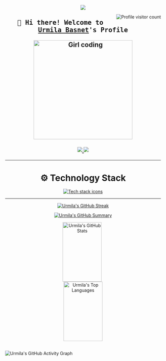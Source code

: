 <p align="center">
  <a href="https://github.com/Urmila111">
    <img src="https://readme-typing-svg.herokuapp.com?font=JetBrains+Mono&size=30&duration=3000&pause=1000&color=FF6EC7&center=true&vCenter=true&width=500&lines=💻+Backend+Developer;💰+Fintech+Enthusiast" />
  </a>
</p>

<a href="https://komarev.com/ghpvc/?username=Urmila111" target="_blank">
  <img align="right" src="https://komarev.com/ghpvc/?username=Urmila111&label=Visitors&color=20C997&style=for-the-badge" alt="Profile visitor count" />
</a>

<!-- Intro -->
<h2 align="center">
  <samp>
    👋 Hi there! Welcome to 
    <b><a target="_blank" href="https://www.linkedin.com/in/urmila-basnet/">Urmila Basnet</a>'s Profile</b>
  </samp>
</h>


<p align="center">
  <img src="https://media.giphy.com/media/RbDKaczqWovIugyJmW/giphy.gif" alt="Girl coding" width="320" />
</p>

<!-- Socials -->
<p align="center">
 <a href="https://www.linkedin.com/in/urmila-basnet/" target="_blank">
  <img src="https://img.shields.io/badge/LinkedIn-0077B5?style=for-the-badge&logo=linkedin&logoColor=white" />
 </a>
 <a href="https://www.facebook.com/urmila.basnet.71" target="_blank">
  <img src="https://img.shields.io/badge/Facebook-20BEFF?style=for-the-badge&logo=facebook&logoColor=white" />
 </a>
</p>

---
<h1 align="center">⚙️ Technology Stack</h1>
<p align="center">
  <a href="https://skillicons.dev" target="_blank" rel="noopener noreferrer">
    <img src="https://skillicons.dev/icons?i=nodejs,express,mongodb,react,git,python&perline=10" alt="Tech stack icons" />
  </a>
</p>

---

<!-- 🔥 GitHub Streak Stats -->
<p align="center">
  <a href="https://github.com/Urmila111">
    <img 
      src="https://github-readme-streak-stats.herokuapp.com/?user=Urmila111&theme=react&background=0D1117&border=39FF14&ring=00FFFF&currStreakLabel=00FFFF&sideLabels=F8D866&fire=F85D7F"
      alt="Urmila's GitHub Streak"
    />
  </a>
</p>

<!-- 🧩 GitHub Profile Summary -->
<p align="center">
  <a href="https://github.com/Urmila111">
    <img 
      src="https://github-profile-summary-cards.vercel.app/api/cards/profile-details?username=Urmila111&theme=github_dark"
      alt="Urmila's GitHub Summary"
    />
  </a>
</p>


<div align="center">
  <a href="https://github.com/Urmila111">
    <img 
      alt="Urmila's GitHub Stats"
      src="https://denvercoder1-github-readme-stats.vercel.app/api?username=Urmila111&show_icons=true&count_private=true&hide_rank=true&theme=react&border_color=39FF14&bg_color=0D1117&title_color=00FFFF&icon_color=F8D866"
      height="192px" width="50%" style="margin-right: 1%" />
  </a>

  <a href="https://github.com/Urmila111">
    <img 
      alt="Urmila's Top Languages"
      src="https://denvercoder1-github-readme-stats.vercel.app/api/top-langs/?username=Urmila111&langs_count=8&layout=compact&theme=react&border_color=39FF14&bg_color=0D1117&title_color=00FFFF&icon_color=F8D866"
      height="192px" width="50%" />
  </a>

</div>
</br>


![Urmila's GitHub Activity Graph](https://github-readme-activity-graph.vercel.app/graph?username=Urmila111&custom_title=Urmila%20Basnet's%20GitHub%20Activity&bg_color=0D1117&color=9F7AEA&line=9F7AEA&point=FBB6CE&area_color=6B46C1&title_color=E9D8FD&hide_border=true&area=true&hide_yearly_summary=false)

